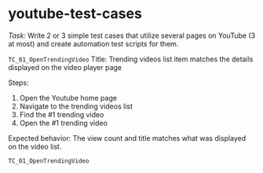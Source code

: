 # youtube-test-cases
_Task:_
Write 2 or 3 simple test cases that utilize several pages on YouTube (3 at most) and create automation test scripts for them.

`TC_01_OpenTrendingVideo`
Title: Trending videos list item matches the details displayed on the video player page

Steps:
  1. Open the Youtube home page
  2. Navigate to the trending videos list
  3. Find the #1 trending video
  4. Open the #1 trending video

 Expected behavior: The view count and title matches what was displayed on the video list.
 
 `TC_01_OpenTrendingVideo`
 
